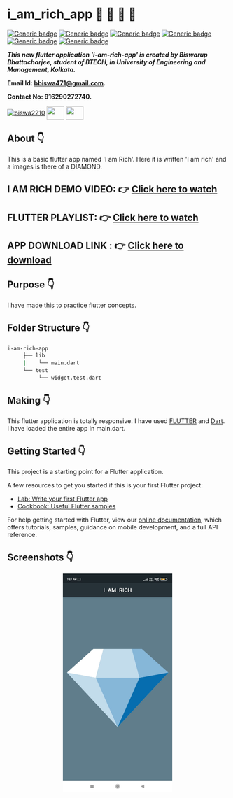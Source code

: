 # i_am_rich_app :star_struck: :memo: :iphone: :notebook: 

[![Generic badge](https://img.shields.io/badge/advance-Flutter-red)](https://shields.io/) [![Generic badge](https://img.shields.io/badge/advance-Dart-green)](https://shields.io/) [![Generic badge](https://img.shields.io/badge/android-ios-yellowgreen)](https://shields.io/) [![Generic badge](https://img.shields.io/badge/custom-widgets-orange)](https://shields.io/) [![Generic badge](https://img.shields.io/badge/sdk-%22%3E%3D2.7.0%20%3C3.0.0%22-purple)](https://shields.io/) [![Generic badge](https://img.shields.io/badge/cupertino__icons-%5E0.1.3-maroon)](https://shields.io/)

***This new flutter application 'i-am-rich-app' is created by Biswarup Bhattacharjee, student of BTECH, in University of Engineering and Management, Kolkata.***

**Email Id: bbiswa471@gmail.com.** 

**Contact No: 916290272740.** 


<p align="left">
<a href="https://www.facebook.com/profile.php?id=100070395300810" target="blank"><img align="center" src="https://cdn.jsdelivr.net/npm/simple-icons@3.0.1/icons/facebook.svg" alt="biswa2210" height="30" width="40" /></a>
<a href="https://instagram.com/biswarup2210" target="blank"><img align="center" src="https://cdn.jsdelivr.net/npm/simple-icons@3.0.1/icons/instagram.svg" alt="" height="30" width="40" /></a>
<a href="https://github.com/biswa2210/biswa2210" target="blank"><img align="center" src="https://cdn.jsdelivr.net/npm/simple-icons@3.0.1/icons/github.svg" alt="" height="30" width="40" /></a>
</p>

## About :point_down: 

<div align="justified">
     
This is a basic flutter app named 'I am Rich'. Here it is written 'I am rich' and a images is there of a DIAMOND.
     
</div>

## I AM RICH DEMO VIDEO: :point_right: <a href="https://www.youtube.com/watch?v=Jnhv7ZzW2To&list=PL0lbDlMJ1h4hiexZec5cbgw8a3F8dE1HH&index=3">Click here to watch</a>

## FLUTTER PLAYLIST: :point_right: <a href="https://www.youtube.com/playlist?list=PL0lbDlMJ1h4hiexZec5cbgw8a3F8dE1HH">Click here to watch</a>

## APP DOWNLOAD LINK : :point_right: <a href="https://drive.google.com/file/d/1Houem4HfBjeUS7w0fzGcRH03hl6ehvIL/view?usp=sharing" download>Click here to download</a>

## Purpose :point_down:

I have made this to practice flutter concepts.

## Folder Structure :point_down:
```bash
i-am-rich-app
     ├── lib
     |    └── main.dart
     └── test
          └── widget.test.dart
```     
                     
## Making :point_down:

This flutter application is totally responsive. I have used [FLUTTER](https://flutter.dev/?gclid=Cj0KCQjw38-DBhDpARIsADJ3kjliHdMH2hA97bBGqJtW5ORUUksCxpZ8cnrSWaH__HevGftAmP8AmvIaAhNlEALw_wcB&gclsrc=aw.ds) and [Dart](https://dart.dev/). I have loaded the entire app in main.dart.

## Getting Started :point_down: 

This project is a starting point for a Flutter application.

A few resources to get you started if this is your first Flutter project:

- [Lab: Write your first Flutter app](https://flutter.dev/docs/get-started/codelab)
- [Cookbook: Useful Flutter samples](https://flutter.dev/docs/cookbook)

For help getting started with Flutter, view our
[online documentation](https://flutter.dev/docs), which offers tutorials,
samples, guidance on mobile development, and a full API reference.

## Screenshots :point_down: 

<div align="center">
 
<a href="r.jpeg"><img src="r.jpeg" width="250" height= "500"></a> 

</div>


